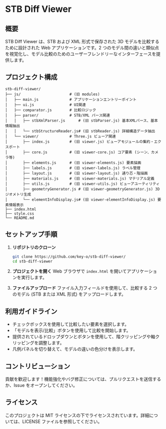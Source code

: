 # STB Diff Viewer

## 概要

STB Diff Viewer は、STB および XML 形式で保存された 3D モデルを比較するために設計された Web アプリケーションです。2 つのモデル間の違いと類似点を視覚化し、モデル比較のためのユーザーフレンドリーなインターフェースを提供します。

## プロジェクト構成

```Folder
stb-diff-viewer/
├── js/                      # (旧 modules)
│   ├── main.js              # アプリケーションエントリーポイント
│   ├── ui.js                # UI関連
│   ├── comparator.js        # 比較ロジック
│   ├── parser/              # STB/XML パース関連
│   │   ├── stbXmlParser.js      # (旧 stbParser.js) 基本XMLパース、基本情報抽出
│   │   └── stbStructureReader.js# (旧 stbReader.js) 詳細構造データ抽出
│   └── viewer/              # Three.js ビューア関連
│       ├── index.js         # (旧 viewer.js) ビューアモジュールの集約・エクスポート
│       ├── core.js          # (旧 viewer-core.js) コア要素 (シーン、カメラ等)
│       ├── elements.js      # (旧 viewer-elements.js) 要素描画
│       ├── labels.js        # (旧 viewer-labels.js) ラベル管理
│       ├── layout.js        # (旧 viewer-layout.js) 通り芯・階描画
│       ├── materials.js     # (旧 viewer-materials.js) マテリアル定義
│       ├── utils.js         # (旧 viewer-utils.js) ビューアユーティリティ
│       ├── geometryGenerator.js # (旧 viewer-geometryGenerator.js) 3Dジオメトリ生成
│       └── elementInfoDisplay.js# (旧 viewer-elementInfoDisplay.js) 要素情報表示
├── index.html
├── style.css
└── README.md
```

## セットアップ手順

1. **リポジトリのクローン**

    ```bash
    git clone https://github.com/key-o/stb-diff-viewer/
    cd stb-diff-viewer
    ```

2. **プロジェクトを開く**
    Web ブラウザで `index.html` を開いてアプリケーションを実行します。

3. **ファイルアップロード**
    ファイル入力フィールドを使用して、比較する 2 つのモデル (STB または XML 形式) をアップロードします。

## 利用ガイドライン

- チェックボックスを使用して比較したい要素を選択します。
- 「モデルを表示/比較」ボタンを使用して比較を開始します。
- 提供されているドロップダウンとボタンを使用して、階クリッピングや軸クリッピングを調整します。
- 凡例パネルを切り替えて、モデルの違いの色分けを表示します。

## コントリビューション

貢献を歓迎します！機能強化やバグ修正については、プルリクエストを送信するか、Issue をオープンしてください。

## ライセンス

このプロジェクトは MIT ライセンスの下でライセンスされています。詳細については、LICENSE ファイルを参照してください。

